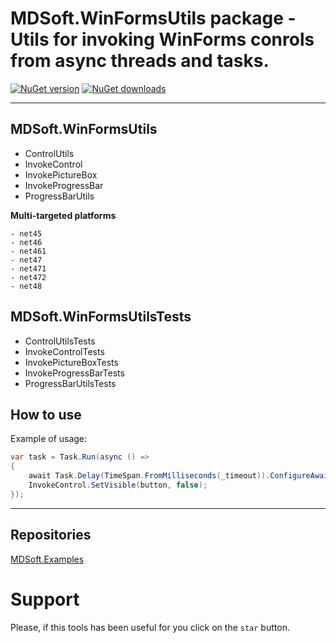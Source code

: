 # MDSoft.WinFormsUtils package - Utils for invoking WinForms conrols from async threads and tasks.

[![NuGet version](https://img.shields.io/nuget/v/MDSoft.WinFormsUtils.svg?style=flat)](https://www.nuget.org/packages/MDSoft.WinFormsUtils/)
[![NuGet downloads](https://img.shields.io/nuget/dt/MDSoft.WinFormsUtils.svg)](https://www.nuget.org/packages/MDSoft.WinFormsUtils/)

--------

## MDSoft.WinFormsUtils
- ControlUtils
- InvokeControl
- InvokePictureBox
- InvokeProgressBar
- ProgressBarUtils

**Multi-targeted platforms**
```
- net45
- net46
- net461
- net47
- net471
- net472
- net48
```

## MDSoft.WinFormsUtilsTests
- ControlUtilsTests
- InvokeControlTests
- InvokePictureBoxTests
- InvokeProgressBarTests
- ProgressBarUtilsTests

## How to use
Example of usage:

```C#
var task = Task.Run(async () =>
{
    await Task.Delay(TimeSpan.FromMilliseconds(_timeout)).ConfigureAwait(true);
    InvokeControl.SetVisible(button, false);
});
```

--------

## Repositories
[MDSoft.Examples](https://github.com/DamianMorozov/MDSoft.Examples "github.com")

# Support
Please, if this tools has been useful for you click on the `star` button.
